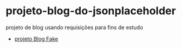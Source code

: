 # projeto-blog-do-jsonplaceholder 
 projeto de blog usando requisições para fins de estudo
 <ul>
<li><a href="https://fernandoromeroalves.github.io/projeto-blog-do-jsonplaceholder-/">projeto Blog Fake</a> </li>
</ul>
